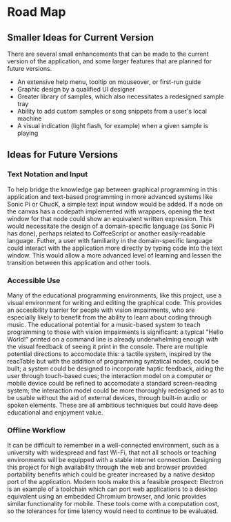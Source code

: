 # Road Map

## Smaller Ideas for Current Version

There are several small enhancements that can be made to the current version of the application, and some larger features that are planned for future versions.

- An extensive help menu, tooltip on mouseover, or first-run guide
- Graphic design by a qualified UI designer
- Greater library of samples, which also necessitates a redesigned sample tray
- Ability to add custom samples or song snippets from a user's local machine
- A visual indication (light flash, for example) when a given sample is playing

## Ideas for Future Versions

### Text Notation and Input

To help bridge the knowledge gap between graphical programming in this application and text-based programming in more advanced systems like Sonic Pi or ChucK, a simple text input window would be added. If a node on the canvas has a codepath implemented with wrappers, opening the text window for that node could show an equivalent written expression. This would necessitate the design of a domain-specific language (as Sonic Pi has done), perhaps related to CoffeeScript or another easily-readable language. Futher, a user with familiarity in the domain-specific language could interact with the application more directly by typing code into the text window. This would allow a more advanced level of learning and lessen the transition between this application and other tools.

### Accessible Use

Many of the educational programming environments, like this project, use a visual environment for writing and editing the graphical code. This provides an accesibility barrier for people with vision impairments, who are especially likely to benefit from the ability to learn about coding through music. The educational potential for a music-based system to teach programming to those with vision impairments is significant: a typical "Hello World!" printed on a command line is already underwhelming enough *with* the visual feedback of seeing it print in the console. There are multiple potential directions to accomodate this: a tactile system, inspired by the reacTable but with the addition of programming syntatical nodes, could be built; a system could be designed to incorporate haptic feedback, aiding the user through touch-based cues; the interaction model on a computer or mobile device could be refined to accomodate a standard screen-reading system; the interaction model could be more thoroughly redesigned so as to be usable without the aid of external devices, through built-in audio or spoken elements. These are all ambitious techniques but could have deep educational and enjoyment value.

### Offline Workflow

It can be difficult to remember in a well-connected environment, such as a university with widespread and fast Wi-Fi, that not all schools or teaching environments will be equipped with a stable internet connection. Designing this project for high availability through the web and browser provided portability benefits which could be greater increased by a native desktop port of the application. Modern tools make this a feasible prospect: Electron is an example of a toolchain which can port web applications to a desktop equivalent using an embedded Chromium browser, and Ionic provides similar functionality for mobile. These tools come with a computation cost, so the tolerances for time latency would need to continue to be evaluated.
